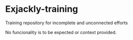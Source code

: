 # Exjackly-training
Training repository for incomplete and unconnected efforts

No funcionality is to be expected or context provided.  
